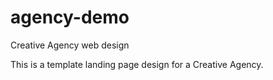 # agency-demo
Creative Agency web design

This is a template landing page design for a Creative Agency.
